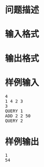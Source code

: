 

# 问题描述



# 输入格式



# 输出格式



# 样例输入


<pre>4
1 4 2 3
3
QUERY 1
ADD 2 2 50
QUERY 2
</pre>

# 样例输出


<pre>1
54
</pre>
